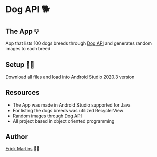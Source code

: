 # Dog API 🐕

## The App 💡

App that lists 100 dogs breeds through <a href="https://dog.ceo/dog-api/">Dog API</a> and generates random images to each breed

## Setup 👨‍💻

Download all files and load into Android Studio  2020.3 version

## Resources 

* The App was made in Android Studio supported for Java
* For listing the dogs breeds was utilized RecyclerView
* Random images through <a href="https://dog.ceo/dog-api/">Dog API</a>
* All project based in object oriented programming

## Author
<a href="https://www.linkedin.com/in/erick-martins-09a967208/">Erick Martins</a> 🙋‍♂️


